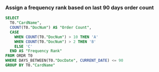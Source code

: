 ### Assign a frequency rank based on last 90 days order count

```sql
SELECT
  T0."CardName",
  COUNT(T0."DocNum") AS "Order Count",
  CASE
    WHEN COUNT(T0."DocNum") > 10 THEN 'A'
    WHEN COUNT(T0."DocNum") > 2 THEN 'B'
    ELSE 'C'
  END AS "Frequency Rank"
FROM ORDR T0
WHERE DAYS_BETWEEN(T0."DocDate", CURRENT_DATE) <= 90
GROUP BY T0."CardName"
```
